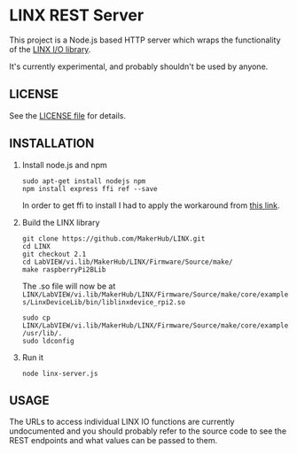 # LINX REST Server

This project is a Node.js based HTTP server which wraps the functionality of the [LINX I/O library](https://github.com/MakerHub/LINX).

It's currently experimental, and probably shouldn't be used by anyone.

## LICENSE

See the [LICENSE file](../master/LICENSE) for details.

## INSTALLATION

1. Install node.js and npm

   ```
   sudo apt-get install nodejs npm  
   npm install express ffi ref --save  
   ```

   In order to get ffi to install I had to apply the workaround from [this link](https://github.com/fivdi/onoff/wiki/Node.js-v0.10.29-and-native-addons-on-the-Raspberry-Pi).

2. Build the LINX library

   ```
   git clone https://github.com/MakerHub/LINX.git  
   cd LINX  
   git checkout 2.1  
   cd LabVIEW/vi.lib/MakerHub/LINX/Firmware/Source/make/  
   make raspberryPi2BLib  
   ```

   The .so file will now be at `LINX/LabVIEW/vi.lib/MakerHub/LINX/Firmware/Source/make/core/examples/LinxDeviceLib/bin/liblinxdevice_rpi2.so`

   ```
   sudo cp LINX/LabVIEW/vi.lib/MakerHub/LINX/Firmware/Source/make/core/examples/LinxDeviceLib/bin/liblinxdevice_rpi2.so /usr/lib/.  
   sudo ldconfig  
   ```

3. Run it

   `node linx-server.js`

## USAGE

The URLs to access individual LINX IO functions are currently undocumented and you should probably refer to the source code to see the REST endpoints and what values can be passed to them.

